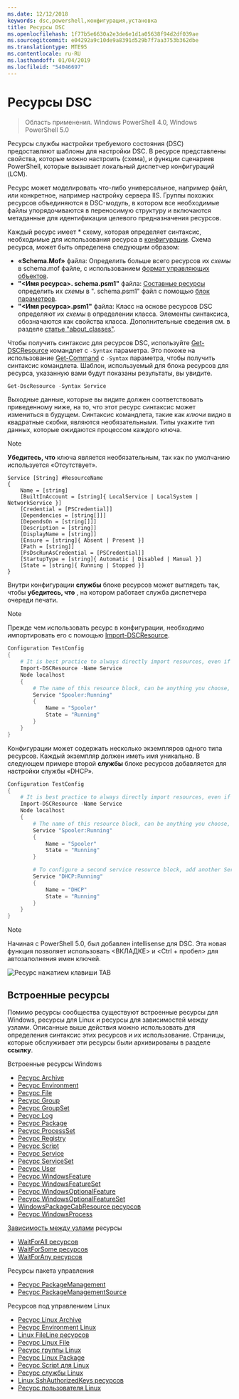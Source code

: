 ```yaml
---
ms.date: 12/12/2018
keywords: dsc,powershell,конфигурация,установка
title: Ресурсы DSC
ms.openlocfilehash: 1f77b5e6630a2e3de6e1d1a05638f94d2df039ae
ms.sourcegitcommit: e04292a9c10de9a8391d529b7f7aa3753b362dbe
ms.translationtype: MTE95
ms.contentlocale: ru-RU
ms.lasthandoff: 01/04/2019
ms.locfileid: "54046697"
---
```

# <a name="dsc-resources"></a>Ресурсы DSC

>Область применения. Windows PowerShell 4.0, Windows PowerShell 5.0

Ресурсы службы настройки требуемого состояния (DSC) предоставляют шаблоны для настройки DSC. В ресурсе представлены свойства, которые можно настроить (схема), и функции сценариев PowerShell, которые вызывает локальный диспетчер конфигураций (LCM).

Ресурс может моделировать что-либо универсальное, например файл, или конкретное, например настройку сервера IIS.  Группы похожих ресурсов объединяются в DSC-модуль, в котором все необходимые файлы упорядочиваются в переносимую структуру и включаются метаданные для идентификации целевого предназначения ресурсов.

Каждый ресурс имеет * схему, которая определяет синтаксис, необходимые для использования ресурса в [конфигурации](../configurations/configurations.md). Схема ресурса, может быть определена следующим образом:

- **«Schema.Mof»** файла: Определить больше всего ресурсов их *схемы* в schema.mof файле, с использованием [формат управляющих объектов](/windows/desktop/wmisdk/managed-object-format--mof-).
- **"\<Имя ресурса\>. schema.psm1"** файла: [Составные ресурсы](../configurations/compositeConfigs.md) определить их *схемы* в "<ResourceName>. schema.psm1" файл с помощью [блок параметров](/powershell/module/microsoft.powershell.core/about/about_functions?view=powershell-6#functions-with-parameters).
- **"\<Имя ресурса\>.psm1"** файла: Класс на основе ресурсов DSC определяют их *схемы* в определении класса. Элементы синтаксиса, обозначаются как свойства класса. Дополнительные сведения см. в разделе [статье "about_classes"](/powershell/module/psdesiredstateconfiguration/about/about_classes_and_dsc).

Чтобы получить синтаксис для ресурсов DSC, используйте [Get-DSCResource](/powershell/module/PSDesiredStateConfiguration/Get-DscResource) командлет с `-Syntax` параметра. Это похоже на использование [Get-Command](/powershell/module/microsoft.powershell.core/get-command) с `-Syntax` параметра, чтобы получить синтаксис командлета. Шаблон, используемый для блока ресурсов для ресурса, указанную вами будут показаны результаты, вы увидите.

```powershell
Get-DscResource -Syntax Service
```

Выходные данные, которые вы видите должен соответствовать приведенному ниже, на то, что этот ресурс синтаксис может измениться в будущем. Синтаксис командлета, такие как *ключи* видно в квадратные скобки, являются необязательными. Типы укажите тип данных, которые ожидаются процессом каждого ключа.

> [!NOTE]
> **Убедитесь, что** ключа является необязательным, так как по умолчанию используется «Отсутствует».

```output
Service [String] #ResourceName
{
    Name = [string]
    [BuiltInAccount = [string]{ LocalService | LocalSystem | NetworkService }]
    [Credential = [PSCredential]]
    [Dependencies = [string[]]]
    [DependsOn = [string[]]]
    [Description = [string]]
    [DisplayName = [string]]
    [Ensure = [string]{ Absent | Present }]
    [Path = [string]]
    [PsDscRunAsCredential = [PSCredential]]
    [StartupType = [string]{ Automatic | Disabled | Manual }]
    [State = [string]{ Running | Stopped }]
}
```

Внутри конфигурации **службы** блоке ресурсов может выглядеть так, чтобы **убедитесь, что** , на котором работает служба диспетчера очереди печати.

> [!NOTE]
> Прежде чем использовать ресурс в конфигурации, необходимо импортировать его с помощью [Import-DSCResource](../configurations/import-dscresource.md).

```powershell
Configuration TestConfig
{
    # It is best practice to always directly import resources, even if the resource is a built-in resource.
    Import-DSCResource -Name Service
    Node localhost
    {
        # The name of this resource block, can be anything you choose, as long as it is of type [String] as indicated by the schema.
        Service "Spooler:Running"
        {
            Name = "Spooler"
            State = "Running"
        }
    }
}
```

Конфигурации может содержать несколько экземпляров одного типа ресурсов. Каждый экземпляр должен иметь имя уникально. В следующем примере второй **службы** блоке ресурсов добавляется для настройки службы «DHCP».

```powershell
Configuration TestConfig
{
    # It is best practice to always directly import resources, even if the resource is a built-in resource.
    Import-DSCResource -Name Service
    Node localhost
    {
        # The name of this resource block, can be anything you choose, as long as it is of type [String] as indicated by the schema.
        Service "Spooler:Running"
        {
            Name = "Spooler"
            State = "Running"
        }

        # To configure a second service resource block, add another Service resource block and use a unique name.
        Service "DHCP:Running"
        {
            Name = "DHCP"
            State = "Running"
        }
    }
}
```

> [!NOTE]
> Начиная с PowerShell 5.0, был добавлен intellisense для DSC. Эта новая функция позволяет использовать \<ВКЛАДКЕ\> и \<Ctrl + пробел\> для автозаполнения имен ключей.

![Ресурс нажатием клавиши TAB](../media/resource-tabcompletion.png)

## <a name="built-in-resources"></a>Встроенные ресурсы

Помимо ресурсы сообщества существуют встроенные ресурсы для Windows, ресурсы для Linux и ресурсы для зависимостей между узлами. Описанные выше действия можно использовать для определения синтаксис этих ресурсов и их использование. Страницы, которые обслуживает эти ресурсы были архивированы в разделе **ссылку**.

Встроенные ресурсы Windows

* [Ресурс Archive](../reference/resources/windows/archiveResource.md)
* [Ресурс Environment](../reference/resources/windows/environmentResource.md)
* [Ресурс File](../reference/resources/windows/fileResource.md)
* [Ресурс Group](../reference/resources/windows/groupResource.md)
* [Ресурс GroupSet](../reference/resources/windows/groupSetResource.md)
* [Ресурс Log](../reference/resources/windows/logResource.md)
* [Ресурс Package](../reference/resources/windows/packageResource.md)
* [Ресурс ProcessSet](../reference/resources/windows/ProcessSetResource.md)
* [Ресурс Registry](../reference/resources/windows/registryResource.md)
* [Ресурс Script](../reference/resources/windows/scriptResource.md)
* [Ресурс Service](../reference/resources/windows/serviceResource.md)
* [Ресурс ServiceSet](../reference/resources/windows/serviceSetResource.md)
* [Ресурс User](../reference/resources/windows/userResource.md)
* [Ресурс WindowsFeature](../reference/resources/windows/windowsFeatureResource.md)
* [Ресурс WindowsFeatureSet](../reference/resources/windows/windowsFeatureSetResource.md)
* [Ресурс WindowsOptionalFeature](../reference/resources/windows/windowsOptionalFeatureResource.md)
* [Ресурс WindowsOptionalFeatureSet](../reference/resources/windows/windowsOptionalFeatureSetResource.md)
* [WindowsPackageCabResource ресурсов](../reference/resources/windows/windowsPackageCabResource.md)
* [Ресурс WindowsProcess](../reference/resources/windows/windowsProcessResource.md)

[Зависимость между узлами](../configurations/crossNodeDependencies.md) ресурсы

* [WaitForAll ресурсов](../reference/resources/windows/waitForAllResource.md)
* [WaitForSome ресурсов](../reference/resources/windows/waitForSomeResource.md)
* [WaitForAny ресурсов](../reference/resources/windows/waitForAnyResource.md)

Ресурсы пакета управления

* [Ресурс PackageManagement](../reference/resources/packagemanagement/PackageManagementDscResource.md)
* [Ресурс PackageManagementSource](../reference/resources/packagemanagement/PackageManagementSourceDscResource.md)

Ресурсов под управлением Linux

* [Ресурс Linux Archive](../reference/resources/linux/lnxArchiveResource.md)
* [Ресурс Environment Linux](../reference/resources/linux/lnxEnvironmentResource.md)
* [Linux FileLine ресурсов](../reference/resources/linux/lnxFileLineResource.md)
* [Ресурс Linux File](../reference/resources/linux/lnxFileResource.md)
* [Ресурс группы Linux](../reference/resources/linux/lnxGroupResource.md)
* [Ресурс Linux Package](../reference/resources/linux/lnxPackageResource.md)
* [Ресурс Script для Linux](../reference/resources/linux/lnxScriptResource.md)
* [Ресурс службы Linux](../reference/resources/linux/lnxServiceResource.md)
* [Linux SshAuthorizedKeys ресурсов](../reference/resources/linux/lnxSshAuthorizedKeysResource.md)
* [Ресурс пользователя Linux](../reference/resources/linux/lnxUserResource.md)
